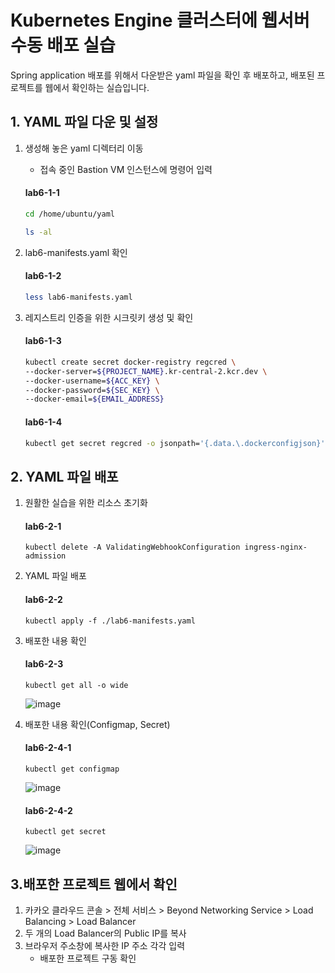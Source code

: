 
# Kubernetes Engine 클러스터에 웹서버 수동 배포 실습

Spring application 배포를 위해서 다운받은 yaml 파일을 확인 후 배포하고, 배포된 프로젝트를 웹에서 확인하는 실습입니다.


## 1. YAML 파일 다운 및 설정
1. 생성해 놓은 yaml 디렉터리 이동
   - 접속 중인 Bastion VM 인스턴스에 명령어 입력

   #### **lab6-1-1**
   ```bash
   cd /home/ubuntu/yaml
   ```
   ```bash
   ls -al
   ```
   
2. lab6-manifests.yaml 확인
   #### **lab6-1-2**
   ```bash
   less lab6-manifests.yaml
   ```

3. 레지스트리 인증을 위한 시크릿키 생성 및 확인
   #### **lab6-1-3**
   ```bash
   kubectl create secret docker-registry regcred \
   --docker-server=${PROJECT_NAME}.kr-central-2.kcr.dev \
   --docker-username=${ACC_KEY} \
   --docker-password=${SEC_KEY} \
   --docker-email=${EMAIL_ADDRESS}
   ```
   #### **lab6-1-4**
   ```bash
   kubectl get secret regcred -o jsonpath='{.data.\.dockerconfigjson}' | base64 --decode | jq
   ```

## 2. YAML 파일 배포
1. 원활한 실습을 위한 리소스 초기화
   #### **lab6-2-1**
   ```
   kubectl delete -A ValidatingWebhookConfiguration ingress-nginx-admission
   ```

2. YAML 파일 배포
   #### **lab6-2-2**
   ```
   kubectl apply -f ./lab6-manifests.yaml
   ```

3. 배포한 내용 확인
   #### **lab6-2-3**
   ```
   kubectl get all -o wide
   ```
     ![image](https://github.com/kakaocloud-edu/tutorial/assets/128004136/8525ee31-2830-468f-91b7-830cb82aae4a)

  
4. 배포한 내용 확인(Configmap, Secret)
   #### **lab6-2-4-1**
   ```
   kubectl get configmap
   ```
     ![image](https://github.com/kakaocloud-edu/tutorial/assets/128004136/f021405c-a8e5-4d85-b279-79e7084dce46)

   #### **lab6-2-4-2**
   ```
   kubectl get secret
   ```
     ![image](https://github.com/kakaocloud-edu/tutorial/assets/128004136/b6b45faa-2275-44e4-a423-7555e6889661)

## 3.배포한 프로젝트 웹에서 확인

 1. 카카오 클라우드 콘솔 > 전체 서비스 > Beyond Networking Service > Load Balancing > Load Balancer
 2. 두 개의 Load Balancer의 Public IP를 복사
 3. 브라우저 주소창에 복사한 IP 주소 각각 입력
    - 배포한 프로젝트 구동 확인
